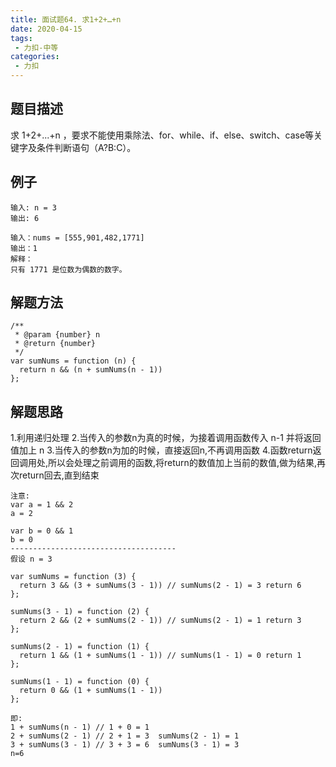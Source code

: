 ```yaml
---
title: 面试题64. 求1+2+…+n
date: 2020-04-15
tags:
 - 力扣-中等
categories: 
 - 力扣
---
```

## 题目描述
求 1+2+...+n ，要求不能使用乘除法、for、while、if、else、switch、case等关键字及条件判断语句（A?B:C）。
## 例子
```
输入: n = 3
输出: 6
```
```
输入：nums = [555,901,482,1771]
输出：1 
解释： 
只有 1771 是位数为偶数的数字。
```


## 解题方法

```
/**
 * @param {number} n
 * @return {number}
 */
var sumNums = function (n) {
  return n && (n + sumNums(n - 1))
};
```
## 解题思路

1.利用递归处理
2.当传入的参数n为真的时候，为接着调用函数传入 n-1 并将返回值加上 n
3.当传入的参数n为加的时候，直接返回n,不再调用函数
4.函数return返回调用处,所以会处理之前调用的函数,将return的数值加上当前的数值,做为结果,再次return回去,直到结束

```
注意:
var a = 1 && 2
a = 2

var b = 0 && 1
b = 0
-------------------------------------
假设 n = 3

var sumNums = function (3) {
  return 3 && (3 + sumNums(3 - 1)) // sumNums(2 - 1) = 3 return 6
};

sumNums(3 - 1) = function (2) {
  return 2 && (2 + sumNums(2 - 1)) // sumNums(2 - 1) = 1 return 3
};

sumNums(2 - 1) = function (1) {
  return 1 && (1 + sumNums(1 - 1)) // sumNums(1 - 1) = 0 return 1
};

sumNums(1 - 1) = function (0) {
  return 0 && (1 + sumNums(1 - 1))
};

即:
1 + sumNums(n - 1) // 1 + 0 = 1
2 + sumNums(2 - 1) // 2 + 1 = 3  sumNums(2 - 1) = 1 
3 + sumNums(3 - 1) // 3 + 3 = 6  sumNums(3 - 1) = 3 
n=6
```

